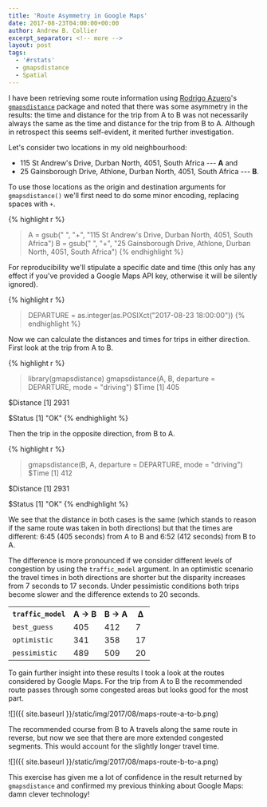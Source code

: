 ```yaml
---
title: 'Route Asymmetry in Google Maps'
date: 2017-08-23T04:00:00+00:00
author: Andrew B. Collier
excerpt_separator: <!-- more -->
layout: post
tags:
  - '#rstats'
  - gmapsdistance
  - Spatial
---
```


I have been retrieving some route information using [Rodrigo Azuero](https://twitter.com/razuero)'s [`gmapsdistance`](https://github.com/rodazuero/gmapsdistance) package and noted that there was some asymmetry in the results: the time and distance for the trip from A to B was not necessarily always the same as the time and distance for the trip from B to A. Although in retrospect this seems self-evident, it merited further investigation.

<!-- more -->

Let's consider two locations in my old neighbourhood:

- 115 St Andrew's Drive, Durban North, 4051, South Africa --- **A** and
- 25 Gainsborough Drive, Athlone, Durban North, 4051, South Africa --- **B**.

To use those locations as the origin and destination arguments for `gmapsdistance()` we'll first need to do some minor encoding, replacing spaces with `+`.

{% highlight r %}
> A = gsub(" ", "+", "115 St Andrew's Drive, Durban North, 4051, South Africa")
> B = gsub(" ", "+", "25 Gainsborough Drive, Athlone, Durban North, 4051, South Africa")
{% endhighlight %}

For reproducibility we'll stipulate a specific date and time (this only has any effect if you've provided a Google Maps API key, otherwise it will be silently ignored).

{% highlight r %}
> DEPARTURE = as.integer(as.POSIXct("2017-08-23 18:00:00"))
{% endhighlight %}

Now we can calculate the distances and times for trips in either direction. First look at the trip from A to B.

{% highlight r %}
> library(gmapsdistance)
> gmapsdistance(A, B, departure = DEPARTURE, mode = "driving")
$Time
[1] 405

$Distance
[1] 2931

$Status
[1] "OK"
{% endhighlight %}

Then the trip in the opposite direction, from B to A.

{% highlight r %}
> gmapsdistance(B, A, departure = DEPARTURE, mode = "driving")
$Time
[1] 412

$Distance
[1] 2931

$Status
[1] "OK"
{% endhighlight %}

We see that the distance in both cases is the same (which stands to reason if the same route was taken in both directions) but that the times are different: 6:45 (405 seconds) from A to B and 6:52 (412 seconds) from B to A.

The difference is more pronounced if we consider different levels of congestion by using the `traffic_model` argument. In an optimistic scenario the travel times in both directions are shorter but the disparity increases from 7 seconds to 17 seconds. Under pessimistic conditions both trips become slower and the difference extends to 20 seconds.

<table class="table table-condensed">
	<tr class="info">
		<th><code>traffic_model</code></th>
		<th>A &rarr; B</th>
		<th>B &rarr; A</th>
		<th>&Delta;</th>
	</tr>
	<tr>
		<td><code>best_guess</code></td>
		<td>405</td>
		<td>412</td>
		<td>7</td>
	</tr>
	<tr>
		<td><code>optimistic</code></td>
		<td>341</td>
		<td>358</td>
		<td>17</td>
	</tr>
	<tr>
		<td><code>pessimistic</code></td>
		<td>489</td>
		<td>509</td>
		<td>20</td>
	</tr>
</table>

To gain further insight into these results I took a look at the routes considered by Google Maps. For the trip from A to B the recommended route passes through some congested areas but looks good for the most part.

![]({{ site.baseurl }}/static/img/2017/08/maps-route-a-to-b.png)

The recommended course from B to A travels along the same route in reverse, but now we see that there are more extended congested segments. This would account for the slightly longer travel time.

![]({{ site.baseurl }}/static/img/2017/08/maps-route-b-to-a.png)

This exercise has given me a lot of confidence in the result returned by `gmapsdistance` and confirmed my previous thinking about Google Maps: damn clever technology!